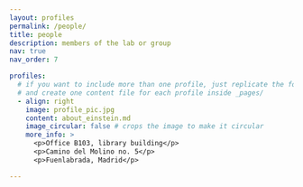 ```yaml
---
layout: profiles
permalink: /people/
title: people
description: members of the lab or group
nav: true
nav_order: 7

profiles:
  # if you want to include more than one profile, just replicate the following block
  # and create one content file for each profile inside _pages/
  - align: right
    image: profile_pic.jpg
    content: about_einstein.md
    image_circular: false # crops the image to make it circular
    more_info: >
      <p>Office B103, library building</p>
      <p>Camino del Molino no. 5</p>
      <p>Fuenlabrada, Madrid</p>

---
```

